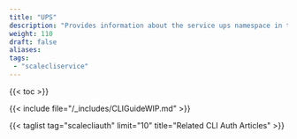 ```yaml
---
title: "UPS"
description: "Provides information about the service ups namespace in the TrueNAS CLI. Includes command syntax and common commands."
weight: 110
draft: false
aliases:
tags:
 - "scalecliservice"
---
```


{{< toc >}}


{{< include file="/_includes/CLIGuideWIP.md" >}}

{{< taglist tag="scalecliauth" limit="10" title="Related CLI Auth Articles" >}}